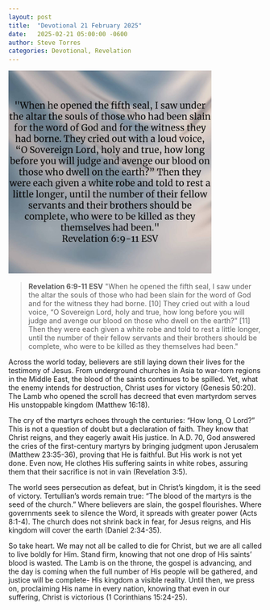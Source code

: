 ```yaml
---
layout: post
title:  "Devotional 21 February 2025"
date:   2025-02-21 05:00:00 -0600
author: Steve Torres
categories: Devotional, Revelation
---
```

<img src="https://github.com/ElEsteeb/ElEsteeb.github.io/blob/main/images/devotionals/Rev-6_9-11.jpg?raw=true" alt="Revelation 6:9-11.jpg" style="max-width: 80%; height: auto;">

>**Revelation 6:9-11 ESV**
>"When he opened the fifth seal, I saw under the altar the souls of those who had been slain for the word of God and for the witness they had borne. [10] They cried out with a loud voice, “O Sovereign Lord, holy and true, how long before you will judge and avenge our blood on those who dwell on the earth?” [11] Then they were each given a white robe and told to rest a little longer, until the number of their fellow servants and their brothers should be complete, who were to be killed as they themselves had been."

Across the world today, believers are still laying down their lives for the testimony of Jesus. From underground churches in Asia to war-torn regions in the Middle East, the blood of the saints continues to be spilled. Yet, what the enemy intends for destruction, Christ uses for victory (Genesis 50:20). The Lamb who opened the scroll has decreed that even martyrdom serves His unstoppable kingdom (Matthew 16:18).

The cry of the martyrs echoes through the centuries: “How long, O Lord?” This is not a question of doubt but a declaration of faith. They know that Christ reigns, and they eagerly await His justice. In A.D. 70, God answered the cries of the first-century martyrs by bringing judgment upon Jerusalem (Matthew 23:35-36), proving that He is faithful. But His work is not yet done. Even now, He clothes His suffering saints in white robes, assuring them that their sacrifice is not in vain (Revelation 3:5).

The world sees persecution as defeat, but in Christ’s kingdom, it is the seed of victory. Tertullian’s words remain true: “The blood of the martyrs is the seed of the church.” Where believers are slain, the gospel flourishes. Where governments seek to silence the Word, it spreads with greater power (Acts 8:1-4). The church does not shrink back in fear, for Jesus reigns, and His kingdom will cover the earth (Daniel 2:34-35).

So take heart. We may not all be called to die for Christ, but we are all called to live boldly for Him. Stand firm, knowing that not one drop of His saints’ blood is wasted. The Lamb is on the throne, the gospel is advancing, and the day is coming when the full number of His people will be gathered, and justice will be complete- His kingdom a visible reality. Until then, we press on, proclaiming His name in every nation, knowing that even in our suffering, Christ is victorious (1 Corinthians 15:24-25).

<script src="https://www.biblegateway.com/public/link-to-us/tooltips/bglinks.js" type="text/javascript"></script>
<script type="text/javascript">
BGLinks.version = "ESV";
BGLinks.linkVerses();
</script>
